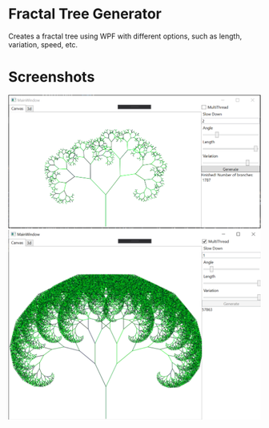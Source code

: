 # Fractal Tree Generator
Creates a fractal tree using WPF with different options, such as length, variation, speed, etc.

# Screenshots

![](/assets/tree1.PNG)
![](/assets/tree2.PNG)

